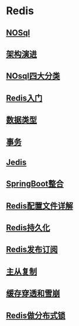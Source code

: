 # Redis


## [NOSql](notebooks/1.md)

## [架构演进](notebooks/2.md)

## [NOsql四大分类](notebooks/3.md)

## [Redis入门](notebooks/4.md)

## [数据类型](notebooks/5.md)

## [事务](notebooks/6.md)

## [Jedis](notebooks/7.md)

## [SpringBoot整合](02-springboot/readme.md)

## [Redis配置文件详解](notebooks/8.md)

## [Redis持久化](notebooks/9.md)

## [Redis发布订阅](notebooks/10.md)

## [主从复制](notebooks/11.md)

## [缓存穿透和雪崩](notebooks/12.md)

## [Redis做分布式锁](notebooks/13.md)


